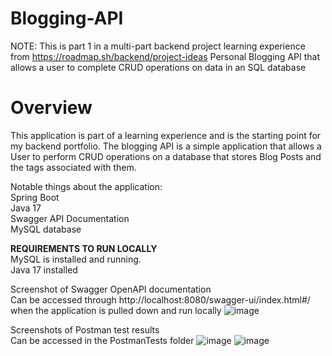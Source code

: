 # Blogging-API
NOTE: This is part 1 in a multi-part backend project learning experience from https://roadmap.sh/backend/project-ideas
Personal Blogging API that allows a user to complete CRUD operations on data in an SQL database

# Overview
This application is part of a learning experience and is the starting point for my backend portfolio. The blogging API is a simple application that allows a User to perform CRUD operations on a database that stores Blog Posts and the tags associated with them. <br>

Notable things about the application: <br>
Spring Boot <br>
Java 17 <br>
Swagger API Documentation <br>
MySQL database <br>

**REQUIREMENTS TO RUN LOCALLY** <br>
MySQL is installed and running. <br>
Java 17 installed

Screenshot of Swagger OpenAPI documentation <br>
Can be accessed through http://localhost:8080/swagger-ui/index.html#/ when the application is pulled down and run locally
![image](https://github.com/user-attachments/assets/55f71a7b-0092-4522-a053-f415979e30e0)

Screenshots of Postman test results <br>
Can be accessed in the PostmanTests folder
![image](https://github.com/user-attachments/assets/4c1c865d-cf0c-4cc9-a635-318ed71ef084)
![image](https://github.com/user-attachments/assets/55aed3e8-7c1a-420c-afab-1bf523c4fe71)
